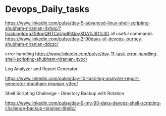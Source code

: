 # Devops_Daily_tasks

https://www.linkedin.com/pulse/day-5-advanced-linux-shell-scripting-shubham-niranjan-4xhqc/?trackingId=gZ59pqQHTCqUgdRiQoyXDA%3D%3D
all useful commands
https://www.linkedin.com/pulse/day-2-90days-of-devops-journey-shubham-niranjan-ddczc/

error handling
https://www.linkedin.com/pulse/day-11-task-error-handling-shell-scripting-shubham-niranjan-jtyoc/


Log Analyzer and Report Generator

https://www.linkedin.com/pulse/day-10-task-log-analyzer-report-generator-shubham-niranjan-ytfec/

 Shell Scripting Challenge - Directory Backup with Rotation

 https://www.linkedin.com/pulse/day-9-my-90-days-devops-shell-scripting-challenge-backup-niranjan-6te8c/
